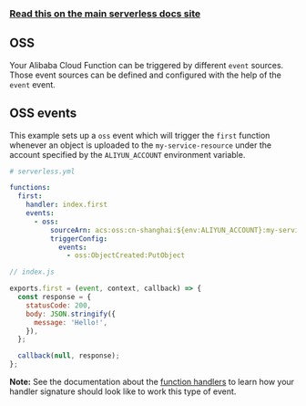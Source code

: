 <!--
title: Serverless Framework - Alibaba Cloud Function Compute Events - OSS
menuText: OSS
menuOrder: 2
description: Setting up OSS events with Alibaba Cloud Function Compute via the Serverless Framework
layout: Doc
-->

<!-- DOCS-SITE-LINK:START automatically generated  -->

### [Read this on the main serverless docs site](https://www.serverless.com/framework/docs/providers/aliyun/events/event)

<!-- DOCS-SITE-LINK:END -->

## OSS

Your Alibaba Cloud Function can be triggered by different `event` sources. Those event sources can be defined and configured with the help of the `event` event.

## OSS events

This example sets up a `oss` event which will trigger the `first` function whenever an object is uploaded to the `my-service-resource` under the account specified by the `ALIYUN_ACCOUNT` environment variable.

```yml
# serverless.yml

functions:
  first:
    handler: index.first
    events:
      - oss:
          sourceArn: acs:oss:cn-shanghai:${env:ALIYUN_ACCOUNT}:my-service-resource
          triggerConfig:
            events:
              - oss:ObjectCreated:PutObject
```

```javascript
// index.js

exports.first = (event, context, callback) => {
  const response = {
    statusCode: 200,
    body: JSON.stringify({
      message: 'Hello!',
    }),
  };

  callback(null, response);
};
```

**Note:** See the documentation about the [function handlers](../guide/functions.md) to learn how your handler signature should look like to work this type of event.
